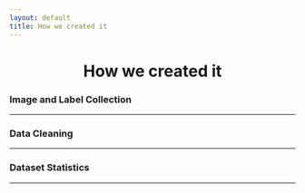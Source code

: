 ```yaml
---
layout: default
title: How we created it 
---
```


<h1 style="text-align: center;"> How we created it </h1>

### Image and Label Collection

___


### Data Cleaning

___


### Dataset Statistics 

___
